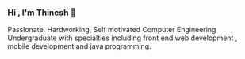 ### Hi , I'm Thinesh 👋

<!--
**Sathathinesh/Sathathinesh** is a ✨ _special_ ✨ repository because its `README.md` (this file) appears on your GitHub profile.

My Values:

- 🔭 I’m currently working on ..
- 🌱 I’m currently learning ...
- 👯 I’m looking to collaborate on ...
- 🤔 I’m looking for help with ...
- 💬 Ask me about ...
- 📫 How to reach me: ...
- 😄 Pronouns: ...
- ⚡ Fun fact: ...
-->
Passionate, Hardworking, Self motivated Computer Engineering Undergraduate with specialties including front end web development , mobile development and java programming.
